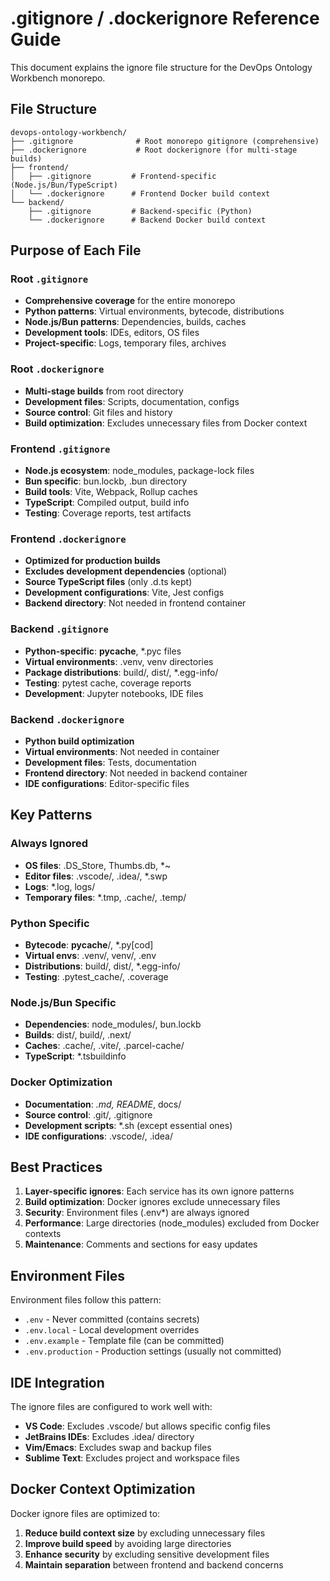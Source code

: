 # .gitignore / .dockerignore Reference Guide

This document explains the ignore file structure for the DevOps Ontology Workbench monorepo.

## File Structure

```
devops-ontology-workbench/
├── .gitignore              # Root monorepo gitignore (comprehensive)
├── .dockerignore           # Root dockerignore (for multi-stage builds)
├── frontend/
│   ├── .gitignore         # Frontend-specific (Node.js/Bun/TypeScript)
│   └── .dockerignore      # Frontend Docker build context
└── backend/
    ├── .gitignore         # Backend-specific (Python)
    └── .dockerignore      # Backend Docker build context
```

## Purpose of Each File

### Root `.gitignore`
- **Comprehensive coverage** for the entire monorepo
- **Python patterns**: Virtual environments, bytecode, distributions
- **Node.js/Bun patterns**: Dependencies, builds, caches
- **Development tools**: IDEs, editors, OS files
- **Project-specific**: Logs, temporary files, archives

### Root `.dockerignore`
- **Multi-stage builds** from root directory
- **Development files**: Scripts, documentation, configs
- **Source control**: Git files and history
- **Build optimization**: Excludes unnecessary files from Docker context

### Frontend `.gitignore`
- **Node.js ecosystem**: node_modules, package-lock files
- **Bun specific**: bun.lockb, .bun directory
- **Build tools**: Vite, Webpack, Rollup caches
- **TypeScript**: Compiled output, build info
- **Testing**: Coverage reports, test artifacts

### Frontend `.dockerignore`
- **Optimized for production builds**
- **Excludes development dependencies** (optional)
- **Source TypeScript files** (only .d.ts kept)
- **Development configurations**: Vite, Jest configs
- **Backend directory**: Not needed in frontend container

### Backend `.gitignore`
- **Python-specific**: __pycache__, *.pyc files
- **Virtual environments**: .venv, venv directories
- **Package distributions**: build/, dist/, *.egg-info/
- **Testing**: pytest cache, coverage reports
- **Development**: Jupyter notebooks, IDE files

### Backend `.dockerignore`
- **Python build optimization**
- **Virtual environments**: Not needed in container
- **Development files**: Tests, documentation
- **Frontend directory**: Not needed in backend container
- **IDE configurations**: Editor-specific files

## Key Patterns

### Always Ignored
- **OS files**: .DS_Store, Thumbs.db, *~
- **Editor files**: .vscode/, .idea/, *.swp
- **Logs**: *.log, logs/
- **Temporary files**: *.tmp, .cache/, .temp/

### Python Specific
- **Bytecode**: __pycache__/, *.py[cod]
- **Virtual envs**: .venv/, venv/, .env
- **Distributions**: build/, dist/, *.egg-info/
- **Testing**: .pytest_cache/, .coverage

### Node.js/Bun Specific
- **Dependencies**: node_modules/, bun.lockb
- **Builds**: dist/, build/, .next/
- **Caches**: .cache/, .vite/, .parcel-cache/
- **TypeScript**: *.tsbuildinfo

### Docker Optimization
- **Documentation**: *.md, README*, docs/
- **Source control**: .git/, .gitignore
- **Development scripts**: *.sh (except essential ones)
- **IDE configurations**: .vscode/, .idea/

## Best Practices

1. **Layer-specific ignores**: Each service has its own ignore patterns
2. **Build optimization**: Docker ignores exclude unnecessary files
3. **Security**: Environment files (.env*) are always ignored
4. **Performance**: Large directories (node_modules) excluded from Docker contexts
5. **Maintenance**: Comments and sections for easy updates

## Environment Files

Environment files follow this pattern:
- `.env` - Never committed (contains secrets)
- `.env.local` - Local development overrides
- `.env.example` - Template file (can be committed)
- `.env.production` - Production settings (usually not committed)

## IDE Integration

The ignore files are configured to work well with:
- **VS Code**: Excludes .vscode/ but allows specific config files
- **JetBrains IDEs**: Excludes .idea/ directory
- **Vim/Emacs**: Excludes swap and backup files
- **Sublime Text**: Excludes project and workspace files

## Docker Context Optimization

Docker ignore files are optimized to:
1. **Reduce build context size** by excluding unnecessary files
2. **Improve build speed** by avoiding large directories
3. **Enhance security** by excluding sensitive development files
4. **Maintain separation** between frontend and backend concerns
